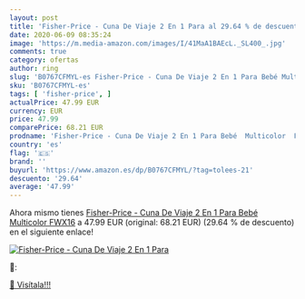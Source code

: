 ```yaml
---
layout: post
title: 'Fisher-Price - Cuna De Viaje 2 En 1 Para al 29.64 % de descuento'
date: 2020-06-09 08:35:24
image: 'https://m.media-amazon.com/images/I/41MaA1BAEcL._SL400_.jpg'
comments: true
category: ofertas
author: ring
slug: 'B0767CFMYL-es Fisher-Price - Cuna De Viaje 2 En 1 Para Bebé Multicolor...'
sku: 'B0767CFMYL-es'
tags: [ 'fisher-price', ]
actualPrice: 47.99 EUR
currency: EUR
price: 47.99
comparePrice: 68.21 EUR
prodname: 'Fisher-Price - Cuna De Viaje 2 En 1 Para Bebé  Multicolor  FWX16'
country: 'es'
flag: '🇪🇸'
brand: ''
buyurl: 'https://www.amazon.es/dp/B0767CFMYL/?tag=tolees-21'
descuento: '29.64'
average: '47.99'
---
```


Ahora mismo tienes [Fisher-Price - Cuna De Viaje 2 En 1 Para Bebé  Multicolor  FWX16](https://www.amazon.es/dp/B0767CFMYL/?tag=tolees-21) a 47.99 EUR (original: 68.21 EUR) (29.64 %  de descuento) en el siguiente enlace!

[![Fisher-Price - Cuna De Viaje 2 En 1 Para](https://m.media-amazon.com/images/I/41MaA1BAEcL._SL400_.jpg)](https://www.amazon.es/dp/B0767CFMYL/?tag=tolees-21)

🔎:


[🛒 Visítala!!!](https://www.amazon.es/dp/B0767CFMYL/?tag=tolees-21)
